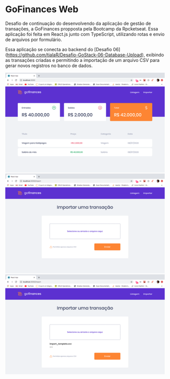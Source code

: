 # GoFinances Web

Desafio de continuação do desenvolvendo da aplicação de gestão de transações, a GoFinances propposta 
pela Bootcamp da Rpcketseat. Essa aplicação foi feita em React.js junto com TypeScript, 
utilizando rotas e envio de arquivos por formulário.

Essa aplicação se conecta ao backend do [Desafio 06]
(https://github.com/tialaR/Desafio-GoStack-06-Database-Upload), 
exibindo as transações criadas e permitindo a importação de um arquivo CSV para gerar novos registros no banco de dados.

![](tela1.png)
![](tela2.png)
![](tela3.png)
